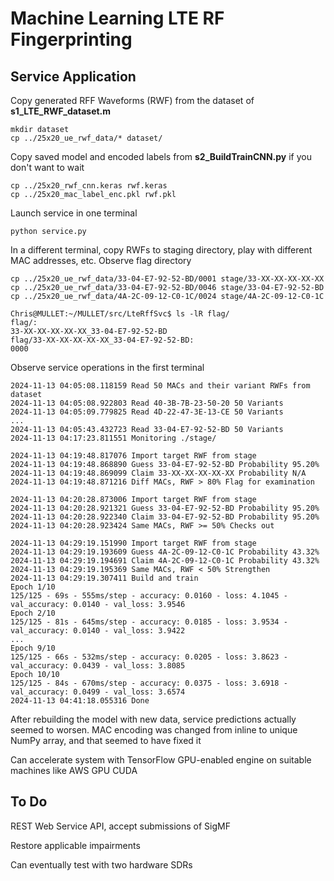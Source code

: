 # Machine Learning LTE RF Fingerprinting

## Service Application

Copy generated RFF Waveforms (RWF) from the dataset of __s1_LTE_RWF_dataset.m__

```
mkdir dataset
cp ../25x20_ue_rwf_data/* dataset/
```

Copy saved model and encoded labels from __s2_BuildTrainCNN.py__ if you don't want to wait

```
cp ../25x20_rwf_cnn.keras rwf.keras
cp ../25x20_mac_label_enc.pkl rwf.pkl
```

Launch service in one terminal

```
python service.py
```

In a different terminal, copy RWFs to staging directory, play with different MAC addresses, etc. Observe flag directory

```
cp ../25x20_ue_rwf_data/33-04-E7-92-52-BD/0001 stage/33-XX-XX-XX-XX-XX
cp ../25x20_ue_rwf_data/33-04-E7-92-52-BD/0046 stage/33-04-E7-92-52-BD
cp ../25x20_ue_rwf_data/4A-2C-09-12-C0-1C/0024 stage/4A-2C-09-12-C0-1C

Chris@MULLET:~/MULLET/src/LteRffSvc$ ls -lR flag/
flag/:
33-XX-XX-XX-XX-XX_33-04-E7-92-52-BD
flag/33-XX-XX-XX-XX-XX_33-04-E7-92-52-BD:
0000
```

Observe service operations in the first terminal

```
2024-11-13 04:05:08.118159 Read 50 MACs and their variant RWFs from dataset
2024-11-13 04:05:08.922803 Read 40-3B-7B-23-50-20 50 Variants
2024-11-13 04:05:09.779825 Read 4D-22-47-3E-13-CE 50 Variants
...
2024-11-13 04:05:43.432723 Read 33-04-E7-92-52-BD 50 Variants
2024-11-13 04:17:23.811551 Monitoring ./stage/

2024-11-13 04:19:48.817076 Import target RWF from stage
2024-11-13 04:19:48.868890 Guess 33-04-E7-92-52-BD Probability 95.20%
2024-11-13 04:19:48.869099 Claim 33-XX-XX-XX-XX-XX Probability N/A
2024-11-13 04:19:48.871216 Diff MACs, RWF > 80% Flag for examination

2024-11-13 04:20:28.873006 Import target RWF from stage
2024-11-13 04:20:28.921321 Guess 33-04-E7-92-52-BD Probability 95.20%
2024-11-13 04:20:28.922340 Claim 33-04-E7-92-52-BD Probability 95.20%
2024-11-13 04:20:28.923424 Same MACs, RWF >= 50% Checks out

2024-11-13 04:29:19.151990 Import target RWF from stage
2024-11-13 04:29:19.193609 Guess 4A-2C-09-12-C0-1C Probability 43.32%
2024-11-13 04:29:19.194691 Claim 4A-2C-09-12-C0-1C Probability 43.32%
2024-11-13 04:29:19.195369 Same MACs, RWF < 50% Strengthen
2024-11-13 04:29:19.307411 Build and train
Epoch 1/10
125/125 - 69s - 555ms/step - accuracy: 0.0160 - loss: 4.1045 - val_accuracy: 0.0140 - val_loss: 3.9546
Epoch 2/10
125/125 - 81s - 645ms/step - accuracy: 0.0185 - loss: 3.9534 - val_accuracy: 0.0140 - val_loss: 3.9422
...
Epoch 9/10
125/125 - 66s - 532ms/step - accuracy: 0.0205 - loss: 3.8623 - val_accuracy: 0.0439 - val_loss: 3.8085
Epoch 10/10
125/125 - 84s - 670ms/step - accuracy: 0.0375 - loss: 3.6918 - val_accuracy: 0.0499 - val_loss: 3.6574
2024-11-13 04:41:18.055316 Done
```

After rebuilding the model with new data, service predictions actually seemed to worsen. MAC encoding was changed from inline to unique NumPy array, and that seemed to have fixed it

Can accelerate system with TensorFlow GPU-enabled engine on suitable machines like AWS GPU CUDA

## To Do

REST Web Service API, accept submissions of SigMF

Restore applicable impairments

Can eventually test with two hardware SDRs
